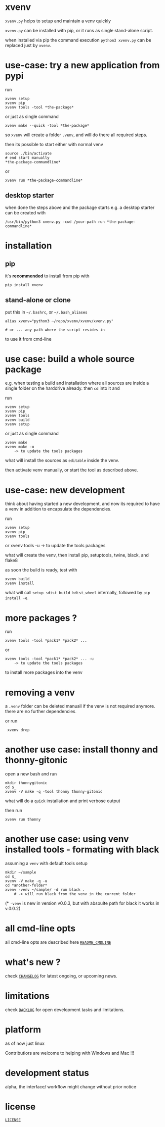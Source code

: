 # xvenv

`xvenv.py` helps to setup and maintain a venv quickly

`xvenv.py` can be installed with pip, or it runs as single stand-alone script.

when installed via pip the command execution `python3 xvenv.py` 
can be replaced just by `xvenv`.


# use-case: try a new application from pypi

run 

    xvenv setup
    xvenv pip
    xvenv tools -tool *the-package*
    
or just as single command

    xvenv make --quick -tool *the-package*



so `xvenv` will create a folder `.venv`, and will do there all required steps.

then its possible to start either with normal venv

    source ./bin/activate
    # end start manually
    *the-package-commandline*
    
or 

    xvenv run *the-package-commandline*
    

## desktop starter

when done the steps above and the package starts e.g.
a desktop starter can be created with

    /usr/bin/python3 xvenv.py -cwd /your-path run *the-package-commandline*
    
    
# installation

## pip

it's **recommended** to install from pip with

    pip install xvenv


## stand-alone or clone

put this in `~/.bashrc`, or `~/.bash_aliases`

    alias xvenv="python3 ~/repo/xvenv/xvenv/xvenv.py"

    # or ... any path where the script resides in

to use it from cmd-line

    
# use case: build a whole source package 

e.g. when testing a build and installation
where all sources are inside a single folder 
on the harddrive already. 
then `cd` into it and

run 

    xvenv setup
    xvenv pip
    xvenv tools 
    xvenv build  
    xvenv setup
   
or just as single command

    xvenv make 
    xvenv make -u 
        -> to update the tools packages
    
what will install the sources as `editable` inside the venv.

then activate venv manually, or start the tool as described above.

    
# use-case: new development

think about having started a new development, and now its required
to have a venv in addition to encapsulate the dependencies.

run 

    xvenv setup
    xvenv pip
    xvenv tools   
    
or
    xvenv tools -u
        -> to update the tools packages

what will create the venv, then install pip, setuptools, twine, black, and flake8 
    
as soon the build is ready, test with

    xvenv build
    xvenv install
    
what will call `setup sdist build bdist_wheel` internally,
followed by `pip install -e`.


# more packages ?

run 

    xvenv tools -tool *pack1* *pack2* ...

or

    xvenv tools -tool *pack1* *pack2* ... -u
        -> to update the tools packages
  
to install more packages into the venv


# removing a venv

a `.venv` folder can be deleted manuall if the venv is 
not required anymore. there are no further dependencies.

or run 

     xvenv drop
     

# another use case: install thonny and thonny-gitonic

open a new bash and run

    mkdir thonnygitonic
    cd $_
    xvenv -V make -q -tool thonny thonny-gitonic
    
what will do a `quick` installation and print verbose output

then run  

    xvenv run thonny


# another use case: using venv installed tools - formating with black

assuming a `venv` with default tools setup 

    mkdir ~/sample
    cd $_
    xvenv -V make -q -u
    cd *another-folder*
    xvenv -venv ~/sample/ -d run black .
        # -> will run black from the venv in the current folder

(* `-venv` is new in version v0.0.3, but with absoulte path for black it works in v.0.0.2)


# all cmd-line opts

all cmd-line opts are described here 
[`README_CMDLINE`](./README_CMDLINE.md)


# what's new ?

check
[`CHANGELOG`](./CHANGELOG.md)
for latest ongoing, or upcoming news.


# limitations

check 
[`BACKLOG`](./BACKLOG.md)
for open development tasks and limitations.


# platform

as of now just linux

Contributiors are welcome to helping with Windows and Mac !!!


# development status

alpha, the interface/ workflow might change without prior notice

    
# license

[`LICENSE`](./LICENSE.md)

